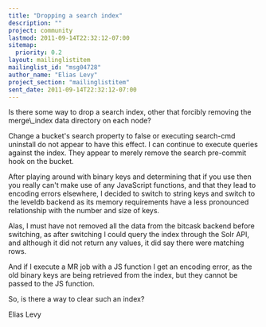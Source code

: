 ```yaml
---
title: "Dropping a search index"
description: ""
project: community
lastmod: 2011-09-14T22:32:12-07:00
sitemap:
  priority: 0.2
layout: mailinglistitem
mailinglist_id: "msg04728"
author_name: "Elias Levy"
project_section: "mailinglistitem"
sent_date: 2011-09-14T22:32:12-07:00
---
```



Is there some way to drop a search index, other that forcibly removing the
merge\\_index data directory on each node?

Change a bucket's search property to false or executing search-cmd uninstall
do not appear to have this effect. I can continue to execute queries
against the index. They appear to merely remove the search pre-commit hook
on the bucket.

After playing around with binary keys and determining that if you use then
you really can't make use of any JavaScript functions, and that they lead to
encoding errors elsewhere, I decided to switch to string keys and switch to
the leveldb backend as its memory requirements have a less pronounced
relationship with the number and size of keys.

Alas, I must have not removed all the data from the bitcask backend before
switching, as after switching I could query the index through the Solr API,
and although it did not return any values, it did say there were matching
rows.

And if I execute a MR job with a JS function I get an encoding error, as the
old binary keys are being retrieved from the index, but they cannot be
passed to the JS function.

So, is there a way to clear such an index?

Elias Levy
